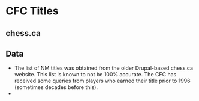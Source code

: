 
# CFC Titles

## chess.ca

## Data

* The list of NM titles was obtained from the older Drupal-based
  chess.ca website.  This list is known to not be 100% accurate.
  The CFC has received some queries from players who earned their
  title prior to 1996 (sometimes decades before this).
* 